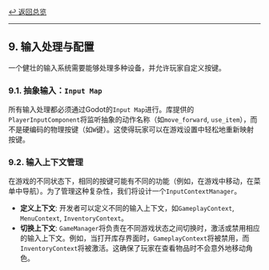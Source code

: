 [&#8617; 返回总览](../README.md)

---

## 9. 输入处理与配置

一个健壮的输入系统需要能够处理多种设备，并允许玩家自定义按键。

### 9.1. 抽象输入：`Input Map`

所有输入处理都必须通过Godot的`Input Map`进行。库提供的`PlayerInputComponent`将监听抽象的动作名称（如`move_forward`, `use_item`），而不是硬编码的物理按键（如`W`键）。这使得玩家可以在游戏设置中轻松地重新映射按键。

### 9.2. 输入上下文管理

在游戏的不同状态下，相同的按键可能有不同的功能（例如，在游戏中移动，在菜单中导航）。为了管理这种复杂性，我们将设计一个`InputContextManager`。
* **定义上下文**: 开发者可以定义不同的输入上下文，如`GameplayContext`, `MenuContext`, `InventoryContext`。
* **切换上下文**: `GameManager`将负责在不同游戏状态之间切换时，激活或禁用相应的输入上下文。例如，当打开库存界面时，`GameplayContext`将被禁用，而`InventoryContext`将被激活。这确保了玩家在查看物品时不会意外地移动角色。